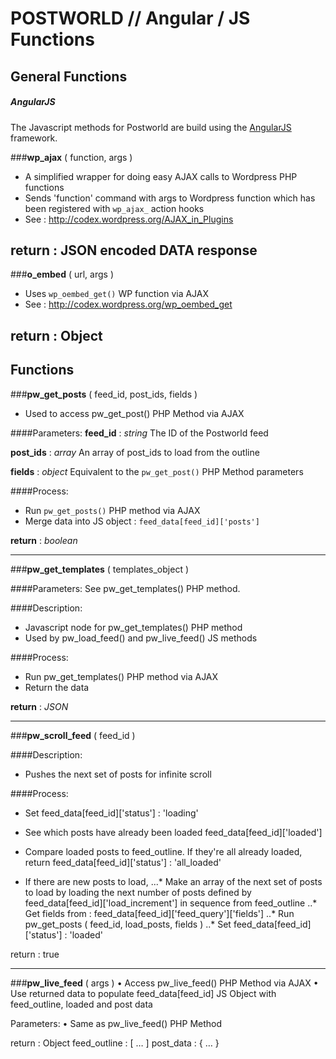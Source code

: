 POSTWORLD // Angular / JS Functions
=========


## General Functions


##### AngularJS
The Javascript methods for Postworld are build using the [AngularJS](http://angularjs.org/) framework.


###**wp_ajax** ( function, args )
- A simplified wrapper for doing easy AJAX calls to Wordpress PHP functions
- Sends 'function' command with args to Wordpress function which has been registered with `wp_ajax_` action hooks
- See : http://codex.wordpress.org/AJAX_in_Plugins

**return** : JSON encoded DATA response
------

###**o_embed** ( url, args )
- Uses `wp_oembed_get()` WP function via AJAX
- See : http://codex.wordpress.org/wp_oembed_get

**return** : Object
------

## Functions


###**pw_get_posts** ( feed_id, post_ids, fields )
- Used to access pw_get_post() PHP Method via AJAX

####Parameters:
**feed_id** : *string*
The ID of the Postworld feed

**post_ids** : *array*
An array of post_ids to load from the outline

**fields** : *object*
Equivalent to the `pw_get_post()` PHP Method parameters

####Process:
- Run `pw_get_posts()` PHP method via AJAX
- Merge data into JS object : `feed_data[feed_id]['posts']`

**return** : *boolean*

------

###**pw_get_templates** ( templates_object )

####Parameters:
See pw_get_templates() PHP method.

####Description:
- Javascript node for pw_get_templates() PHP method
- Used by pw_load_feed() and pw_live_feed() JS methods

####Process:
- Run pw_get_templates() PHP method via AJAX
- Return the data

**return** : *JSON* 

------

###**pw_scroll_feed** ( feed_id )


####Description:

- Pushes the next set of posts for infinite scroll

####Process:
- Set feed_data[feed_id]['status'] : 'loading'

- See which posts have already been loaded feed_data[feed_id]['loaded']
- Compare loaded posts to feed_outline. If they're all already loaded, return 
     feed_data[feed_id]['status'] : 'all_loaded'

- If there are new posts to load,
	...* Make an array of the next set of posts to load by loading the next number of posts defined by feed_data[feed_id]['load_increment'] in sequence from feed_outline
    ..* Get fields from : feed_data[feed_id]['feed_query']['fields']
    ..* Run pw_get_posts ( feed_id, load_posts, fields )
    ..* Set feed_data[feed_id]['status'] : 'loaded'


return : true


------
###**pw_live_feed** ( args )
• Access pw_live_feed() PHP Method via AJAX 
• Use returned data to populate feed_data[feed_id] JS Object with feed_outline, loaded and post data

Parameters:
     • Same as pw_live_feed() PHP Method

return : Object
     feed_outline : [ … ]
     post_data : { … } 
